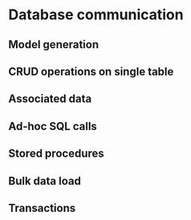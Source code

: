 # Database communication

## Model generation
## CRUD operations on single table
## Associated data
## Ad-hoc SQL calls
## Stored procedures
## Bulk data load
## Transactions